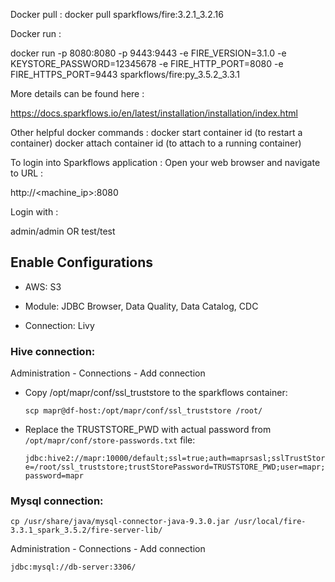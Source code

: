 Docker pull :
docker pull sparkflows/fire:3.2.1_3.2.16

Docker run :

docker run -p 8080:8080 -p 9443:9443 -e FIRE_VERSION=3.1.0 -e KEYSTORE_PASSWORD=12345678 -e FIRE_HTTP_PORT=8080 -e FIRE_HTTPS_PORT=9443 sparkflows/fire:py_3.5.2_3.3.1


More details can be found here :

https://docs.sparkflows.io/en/latest/installation/installation/index.html

Other helpful docker commands :
docker start container id  (to restart a container)
docker attach container id (to attach to a running container)


To login into Sparkflows application :
Open your web browser and navigate to URL :

http://<machine_ip>:8080

Login with :

admin/admin OR test/test


## Enable Configurations

- AWS: S3

- Module: JDBC Browser, Data Quality, Data Catalog, CDC

- Connection: Livy


### Hive connection:

Administration - Connections - Add connection

- Copy /opt/mapr/conf/ssl_truststore to the sparkflows container:

    `scp mapr@df-host:/opt/mapr/conf/ssl_truststore /root/`

- Replace the TRUSTSTORE_PWD with actual password from `/opt/mapr/conf/store-passwords.txt` file:

    `jdbc:hive2://mapr:10000/default;ssl=true;auth=maprsasl;sslTrustStore=/root/ssl_truststore;trustStorePassword=TRUSTSTORE_PWD;user=mapr;password=mapr`


### Mysql connection:

`cp /usr/share/java/mysql-connector-java-9.3.0.jar /usr/local/fire-3.3.1_spark_3.5.2/fire-server-lib/`

Administration - Connections - Add connection

`jdbc:mysql://db-server:3306/`


